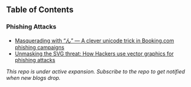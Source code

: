 ## Table of Contents

### Phishing Attacks
- [Masquerading with “ん” — A clever unicode trick in Booking.com phishing campaigns](listings/booking_unicode_phish.md)
- [Unmasking the SVG threat: How Hackers use vector graphics for phishing attacks](listings/unmasking_svg_threat.md)


*This repo is under active expansion. Subscribe to the repo to get notified when new blogs drop.*

